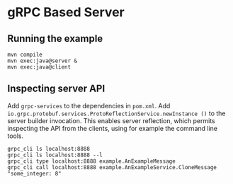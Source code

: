 # gRPC Based Server

## Running the example

```shell
mvn compile
mvn exec:java@server &
mvn exec:java@client
```

## Inspecting server API

Add `grpc-services` to the dependencies in `pom.xml`.
Add `io.grpc.protobuf.services.ProtoReflectionService.newInstance ()` to the server builder invocation.
This enables server reflection, which permits inspecting the API from the clients,
using for example the command line tools.

```shell
grpc_cli ls localhost:8888
grpc_cli ls localhost:8888 --l
grpc_cli type localhost:8888 example.AnExampleMessage
grpc_cli call localhost:8888 example.AnExampleService.CloneMessage "some_integer: 8"
```
